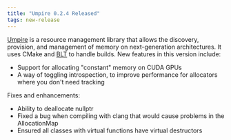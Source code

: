 ```yaml
---
title: "Umpire 0.2.4 Released"
tags: new-release
---
```


[Umpire](https://github.com/LLNL/Umpire) is a resource management library that allows the discovery, provision, and management of memory on next-generation architectures. It uses CMake and [BLT](https://github.com/LLNL/blt) to handle builds. New features in this version include:
- Support for allocating "constant" memory on CUDA GPUs
- A way of toggling introspection, to improve performance for allocators where you don't need tracking

Fixes and enhancements:
- Ability to deallocate nullptr
- Fixed a bug when compiling with clang that would cause problems in the AllocationMap
- Ensured all classes with virtual functions have virtual destructors

